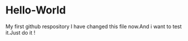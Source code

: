 # Hello-World
My first github respository
I have changed this file now.And i want to test it.Just do it !

